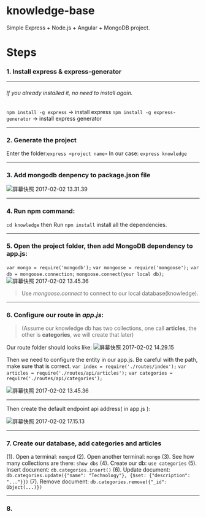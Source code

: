 # knowledge-base

Simple Express + Node.js + Angular + MongoDB project.
# Steps
### 1. Install express & express-generator
-------
###### If you already installed it, no need to install again.
`npm install -g express` -> install express
`npm install -g express-generator` -> install express generator

-------
### 2. Generate the project
Enter the folder:`express <project name>`
In our case: `express knowledge`

-------

### 3. Add mongodb denpency to package.json file
![屏幕快照 2017-02-02 13.31.39](media/14860564398265/%E5%B1%8F%E5%B9%95%E5%BF%AB%E7%85%A7%202017-02-02%2013.31.39.png)


-------
### 4. Run npm command:
`cd knowledge` then
Run `npm install` install all the dependencies.


-------
### 5. Open the project folder, then add MongoDB dependency to app.js:
`var mongo = require('mongodb');`
`var mongoose = require('mongoose');`
 `var db = mongoose.connection;`
 `mongoose.connect(your local db);` 
![屏幕快照 2017-02-02 13.45.36](media/14860564398265/%E5%B1%8F%E5%B9%95%E5%BF%AB%E7%85%A7%202017-02-02%2013.45.36.png)

>  Use _mongoose.connect_ to connect to our local database(knowledge).

-------

### 6. Configure our route in _app.js_:
> (Assume our knowledge db has two collections, one call **articles**, the other is **categories**, we will create that later)

Our route folder should looks like:
![屏幕快照 2017-02-02 14.29.15](media/14860564398265/%E5%B1%8F%E5%B9%95%E5%BF%AB%E7%85%A7%202017-02-02%2014.29.15.png)

Then we need to configure the entity in our app.js. Be careful with the path, make sure that is correct.
`var index = require('./routes/index');`
`var articles = require('./routes/api/articles');`
`var categories = require('./routes/api/categories');`

![屏幕快照 2017-02-02 13.45.36](media/14860564398265/%E5%B1%8F%E5%B9%95%E5%BF%AB%E7%85%A7%202017-02-02%2013.45.36.png)

-------
Then create the default endpoint api address( in app.js ):

![屏幕快照 2017-02-02 17.15.13](media/14860564398265/%E5%B1%8F%E5%B9%95%E5%BF%AB%E7%85%A7%202017-02-02%2017.15.13.png)

-------


### 7. Create our database, add categories and articles
(1). Open a terminal: `mongod`
(2). Open another terminal: `mongo`
(3). See how many collections are there: `show dbs`
(4). Create our db: `use categories`
(5). Insert document: `db.categories.insert()`
(6). Update document: `db.categories.update({"name": "Technology"}, {$set: {"description": "..."}})` 
(7). Remove document: `db.categories.remove({"_id": Object(...)})`


-------
###  8. 



